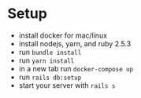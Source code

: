 # Setup

- install docker for mac/linux
- install nodejs, yarn, and ruby 2.5.3
- run ```bundle install```
- run ```yarn install```
- in a new tab run ```docker-compose up```
- run ```rails db:setup```
- start your server with ```rails s```
